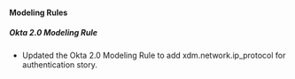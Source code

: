 
#### Modeling Rules

##### Okta 2.0 Modeling Rule

- Updated the Okta 2.0 Modeling Rule to add xdm.network.ip_protocol for authentication story.
